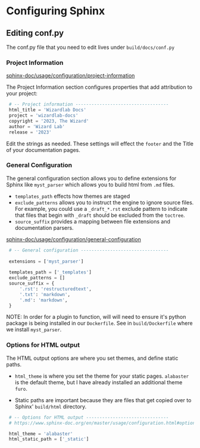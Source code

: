 # Configuring Sphinx

## Editing conf.py
 
The conf.py file that you need to edit lives under `build/docs/conf.py`

### Project Information
[sphinx-doc/usage/configuration/project-information](https://www.sphinx-doc.org/en/master/usage/configuration.html#project-information)

The Project Information section configures properties that add attribution to your project:

```python
 # -- Project information -----------------------------------
 html_title = 'Wizardlab Docs'
 project = 'wizardlab-docs'
 copyright = '2023, The Wizard'
 author = 'Wizard Lab'
 release = '2023'
```
Edit the strings as needed. These settings will effect the `footer` and the 
Title of your documentation pages.

### General Configuration
The general configuration section allows you to define extensions for Sphinx like 
``myst_parser`` which allows you to build html from ``.md`` files.

* ``templates_path`` effects how themes are staged
* ``exclude_patterns`` allows you to instruct the engine to ignore source files. 
  For example, you could use a ``_draft_*.rst`` exclude pattern to indicate that files
  that begin with ``_draft`` should be excluded from the ``toctree``.
* ``source_suffix`` provides a mapping between file extensions and documentation parsers.

[sphinx-doc/usage/configuration/general-configuration](https://www.sphinx-doc.org/en/master/usage/configuration.html#general-configuration)

```python
 # -- General configuration ---------------------------------
 
 extensions = ['myst_parser']
 
 templates_path = ['_templates']
 exclude_patterns = []
 source_suffix = {
     '.rst': 'restructuredtext',
     '.txt': 'markdown',
     '.md': 'markdown',
 }
```
NOTE: In order for a plugin to function, will will need to ensure it's python package is being
installed in our ``Dockerfile``. See in ``build/Dockerfile`` where we install ``myst_parser``. 

### Options for HTML output
The HTML output options are where you set themes, and define static paths. 

* ``html_theme`` is where you set the theme for your static pages. ``alabaster`` is the
  default theme, but I have already installed an additional theme `furo`.

* Static paths are important because they are files that get copied over to 
  Sphinx' ``build/html`` directory.


```python
 # -- Options for HTML output -------------------------------
 # https://www.sphinx-doc.org/en/master/usage/configuration.html#options-for-html-output

 html_theme = 'alabaster'
 html_static_path = ['_static']
```

